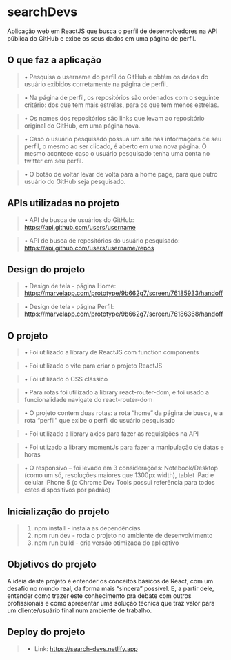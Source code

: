 # searchDevs

Aplicação web em ReactJS que busca o perfil de desenvolvedores na API pública do GitHub e exibe os seus dados em uma página de perfil.


## O que faz a aplicação
> •	Pesquisa o username do perfil do GitHub e obtém os dados do usuário exibidos corretamente na página de perfil.  

> •	Na página de perfil, os repositórios são ordenados com o seguinte critério: dos que tem mais estrelas, para os que tem menos estrelas.  

> •	Os nomes dos repositórios são links que levam ao repositório original do GitHub, em uma página nova.  

> •	Caso o usuário pesquisado possua um site nas informações de seu perfil, o mesmo ao ser clicado, é aberto em uma nova página. O mesmo acontece caso o usuário pesquisado tenha uma conta no twitter em seu perfil.  

> •	O botão de voltar levar de volta para a home page, para que outro usuário do GitHub seja pesquisado.  


## APIs utilizadas no projeto

> •	API de busca de usuários do GitHub: https://api.github.com/users/username

> •	API de busca de repositórios do usuário pesquisado: https://api.github.com/users/username/repos

## Design do projeto

> •	Design de tela - página Home: https://marvelapp.com/prototype/9b662g7/screen/76185933/handoff

> •	Design de tela - página Perfil: https://marvelapp.com/prototype/9b662g7/screen/76186368/handoff


## O projeto

> •	Foi utilizado a library de ReactJS com function components

> •	Foi utilizado o vite para criar o projeto ReactJS

> •	Foi utilizado o CSS clássico 

> •	Para rotas foi utilizado a library react-router-dom, e foi usado a funcionalidade  navigate do react-router-dom 

> •	O projeto contem duas rotas: a rota “home” da página de busca, e a rota “perfil” que exibe o perfil do usuário pesquisado

> • Foi utilizado a library axios para fazer as requisições na API 

> • Foi utlizado a library momentJs para fazer a manipulação de datas e horas

> •	O responsivo – foi levado em 3 considerações: Notebook/Desktop (como um só, resoluções maiores que 1300px width), tablet iPad e celular iPhone 5 (o Chrome Dev Tools possui referência para todos estes dispositivos por padrão)


## Inicialização do projeto
> 1. npm install - instala as dependências
> 2. npm run dev - roda o projeto no ambiente de desenvolvimento
> 3. npm run build - cria versão otimizada do aplicativo


## Objetivos do projeto

A ideia deste projeto é entender os conceitos básicos de React, com um desafio no mundo real, da forma mais “sincera” possível. E, a partir dele, entender como trazer este conhecimento pra debate com outros profissionais e como apresentar uma solução técnica que traz valor para um cliente/usuário final num ambiente de trabalho. 

## Deploy do projeto 
> - Link: https://search-devs.netlify.app


